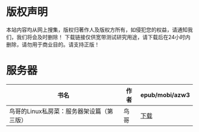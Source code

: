 # 版权声明

本站内容均从网上搜集，版权归著作人及版权方所有，如侵犯您的权益，请通知我们，我们将会及时删除！ 下载链接仅供宽带测试研究用途，请下载后在24小时内删除，请勿用于商业目的。请支持正版！

# 服务器

| 书名 | 作者 | epub/mobi/azw3 |
| --- | --- | --- |
| 鸟哥的Linux私房菜：服务器架设篇（第三版） | 鸟哥 | [下载](https://url89.ctfile.com/f/31084289-1357022671-598d7f?p=8866) |
